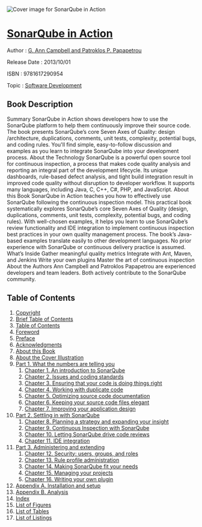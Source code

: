 ![Cover image for SonarQube in Action](https://imgdetail.ebookreading.net/cover/cover/software_development/EB9781617290954.jpg)

[SonarQube in Action](https://ebookreading.net/view/book/SonarQube+in+Action-EB9781617290954_1.html "SonarQube in Action")
====================================================================================================================

Author : [G. Ann Campbell and Patroklos P. Papapetrou](https://ebookreading.net/search/author/G.+Ann+Campbell+and+Patroklos+P.+Papapetrou)

Release Date : 2013/10/01

ISBN : 9781617290954

Topic : [Software Development](https://ebookreading.net/search/category/software-development)

Book Description
-----------------

Summary
SonarQube in Action shows developers how to use the SonarQube platform to help them continuously improve their source code. The book presents SonarQube’s core Seven Axes of Quality: design /architecture, duplications, comments, unit tests, complexity, potential bugs, and coding rules. You'll find simple, easy-to-follow discussion and examples as you learn to integrate SonarQube into your development process.
About the Technology SonarQube is a powerful open source tool for continuous inspection, a process that makes code quality analysis and reporting an integral part of the development lifecycle. Its unique dashboards, rule-based defect analysis, and tight build integration result in improved code quality without disruption to developer workflow. It supports many languages, including Java, C, C++, C#, PHP, and JavaScript.
About this Book
SonarQube in Action teaches you how to effectively use SonarQube following the continuous inspection model. This practical book systematically explores SonarQube’s core Seven Axes of Quality (design, duplications, comments, unit tests, complexity, potential bugs, and coding rules). With well-chosen examples, it helps you learn to use SonarQube’s review functionality and IDE integration to implement continuous inspection best practices in your own quality management process.
The book’s Java-based examples translate easily to other development languages. No prior experience with SonarQube or continuous delivery practice is assumed.
What’s Inside
Gather meaningful quality metrics
Integrate with Ant, Maven, and Jenkins
Write your own plugins
Master the art of continuous inspection
About the Authors
Ann Campbell and Patroklos Papapetrou are experienced developers and team leaders. Both actively contribute to the SonarQube community.
              
Table of Contents
-----------------

1. [Copyright](https://ebookreading.net/view/book/SonarQube+in+Action-EB9781617290954_3.html)
1. [Brief Table of Contents](https://ebookreading.net/view/book/SonarQube+in+Action-EB9781617290954_5.html)
1. [Table of Contents](https://ebookreading.net/view/book/SonarQube+in+Action-EB9781617290954_6.html)
1. [Foreword](https://ebookreading.net/view/book/SonarQube+in+Action-EB9781617290954_7.html)
1. [Preface](https://ebookreading.net/view/book/SonarQube+in+Action-EB9781617290954_8.html)
1. [Acknowledgments](https://ebookreading.net/view/book/SonarQube+in+Action-EB9781617290954_9.html)
1. [About this Book](https://ebookreading.net/view/book/SonarQube+in+Action-EB9781617290954_10.html)
1. [About the Cover Illustration](https://ebookreading.net/view/book/SonarQube+in+Action-EB9781617290954_11.html)
1. [Part 1. What the numbers are telling you](https://ebookreading.net/view/book/SonarQube+in+Action-EB9781617290954_12.html)
    1. [Chapter 1. An introduction to SonarQube](https://ebookreading.net/view/book/SonarQube+in+Action-EB9781617290954_13.html)
    1. [Chapter 2. Issues and coding standards](https://ebookreading.net/view/book/SonarQube+in+Action-EB9781617290954_14.html)
    1. [Chapter 3. Ensuring that your code is doing things right](https://ebookreading.net/view/book/SonarQube+in+Action-EB9781617290954_15.html)
    1. [Chapter 4. Working with duplicate code](https://ebookreading.net/view/book/SonarQube+in+Action-EB9781617290954_16.html)
    1. [Chapter 5. Optimizing source code documentation](https://ebookreading.net/view/book/SonarQube+in+Action-EB9781617290954_17.html)
    1. [Chapter 6. Keeping your source code files elegant](https://ebookreading.net/view/book/SonarQube+in+Action-EB9781617290954_18.html)
    1. [Chapter 7. Improving your application design](https://ebookreading.net/view/book/SonarQube+in+Action-EB9781617290954_19.html)
1. [Part 2. Settling in with SonarQube](https://ebookreading.net/view/book/SonarQube+in+Action-EB9781617290954_20.html)
    1. [Chapter 8. Planning a strategy and expanding your insight](https://ebookreading.net/view/book/SonarQube+in+Action-EB9781617290954_21.html)
    1. [Chapter 9. Continuous Inspection with SonarQube](https://ebookreading.net/view/book/SonarQube+in+Action-EB9781617290954_22.html)
    1. [Chapter 10. Letting SonarQube drive code reviews](https://ebookreading.net/view/book/SonarQube+in+Action-EB9781617290954_23.html)
    1. [Chapter 11. IDE integration](https://ebookreading.net/view/book/SonarQube+in+Action-EB9781617290954_24.html)
1. [Part 3. Administering and extending](https://ebookreading.net/view/book/SonarQube+in+Action-EB9781617290954_25.html)
    1. [Chapter 12. Security: users, groups, and roles](https://ebookreading.net/view/book/SonarQube+in+Action-EB9781617290954_26.html)
    1. [Chapter 13. Rule profile administration](https://ebookreading.net/view/book/SonarQube+in+Action-EB9781617290954_27.html)
    1. [Chapter 14. Making SonarQube fit your needs](https://ebookreading.net/view/book/SonarQube+in+Action-EB9781617290954_28.html)
    1. [Chapter 15. Managing your projects](https://ebookreading.net/view/book/SonarQube+in+Action-EB9781617290954_29.html)
    1. [Chapter 16. Writing your own plugin](https://ebookreading.net/view/book/SonarQube+in+Action-EB9781617290954_30.html)
1. [Appendix A. Installation and setup](https://ebookreading.net/view/book/SonarQube+in+Action-EB9781617290954_31.html)
1. [Appendix B. Analysis](https://ebookreading.net/view/book/SonarQube+in+Action-EB9781617290954_32.html)
1. [Index](https://ebookreading.net/view/book/SonarQube+in+Action-EB9781617290954_33.html)
1. [List of Figures](https://ebookreading.net/view/book/SonarQube+in+Action-EB9781617290954_34.html)
1. [List of Tables](https://ebookreading.net/view/book/SonarQube+in+Action-EB9781617290954_35.html)
1. [List of Listings](https://ebookreading.net/view/book/SonarQube+in+Action-EB9781617290954_36.html)
